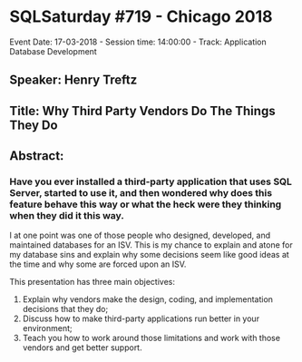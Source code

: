 # SQLSaturday #719 - Chicago 2018
Event Date: 17-03-2018 - Session time: 14:00:00 - Track: Application  Database Development
## Speaker: Henry Treftz
## Title: Why Third Party Vendors Do The Things They Do
## Abstract:
### Have you ever installed a third-party application that uses SQL Server, started to use it, and then wondered why does this feature behave this way or what the heck were they thinking when they did it this way.

I at one point was one of those people who designed, developed, and maintained databases for an ISV.  This is my chance to explain and atone for my database sins and explain why some decisions seem like good ideas at the time and why some are forced upon an ISV.

This presentation has three main objectives:
 1) Explain why vendors make the design, coding, and implementation decisions that they do; 
2) Discuss how to make third-party applications run better in your environment; 
3) Teach you how to work around those limitations and work with those vendors and get better support.
